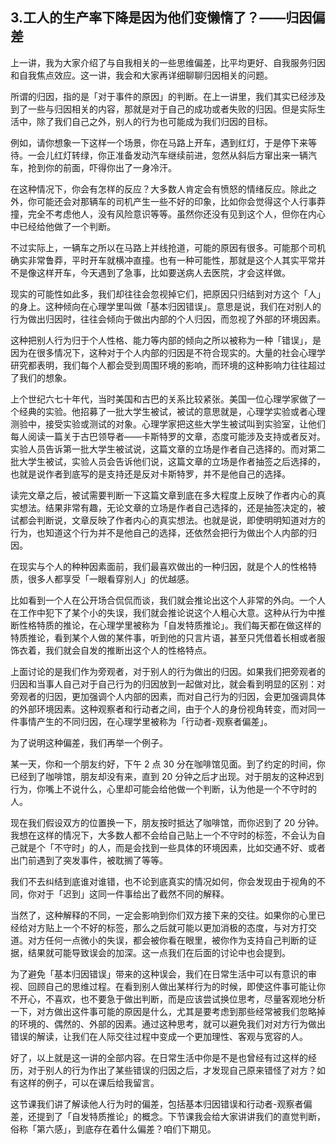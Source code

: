 ## 3.工人的生产率下降是因为他们变懒惰了？——归因偏差
上一讲，我为大家介绍了与自我相关的一些思维偏差，比平均更好、自我服务归因和自我焦点效应。这一讲，我会和大家再详细聊聊归因相关的问题。


所谓的归因，指的是「对于事件的原因」的判断。在上一讲里，我们其实已经涉及到了一些与归因相关的内容，那就是对于自己的成功或者失败的归因。但是实际生活中，除了我们自己之外，别人的行为也可能成为我们归因的目标。


例如，请你想象一下这样一个场景，你在马路上开车，遇到红灯，于是停下来等待。一会儿红灯转绿，你正准备发动汽车继续前进，忽然从斜后方窜出来一辆汽车，抢到你的前面，吓得你出了一身冷汗。


在这种情况下，你会有怎样的反应？大多数人肯定会有愤怒的情绪反应。除此之外，你可能还会对那辆车的司机产生一些不好的印象，比如你会觉得这个人行事莽撞，完全不考虑他人，没有风险意识等等。虽然你还没有见到这个人，但你在内心中已经给他做了一个判断。


不过实际上，一辆车之所以在马路上并线抢道，可能的原因有很多。可能那个司机确实非常鲁莽，平时开车就横冲直撞。也有一种可能性，那就是这个人其实平常并不是像这样开车，今天遇到了急事，比如要送病人去医院，才会这样做。


现实的可能性如此多，我们却往往会忽视掉它们，把原因只归结到对方这个「人」的身上。这种倾向在心理学里叫做「基本归因错误」。意思是说，我们在对别人的行为做出归因时，往往会倾向于做出内部的个人归因，而忽视了外部的环境因素。


这种把别人行为归于个人性格、能力等内部的倾向之所以被称为一种「错误」，是因为在很多情况下，这种对于个人内部的归因是不符合现实的。大量的社会心理学研究都表明，我们每个人都会受到周围环境的影响，而环境的这种影响力往往超过了我们的想象。


上个世纪六七十年代，当时美国和古巴的关系比较紧张。美国一位心理学家做了一个经典的实验。他招募了一批大学生被试，被试的意思就是，心理学实验或者心理测验中，接受实验或测试的对象。心理学家把这些大学生被试叫到实验室，让他们每人阅读一篇关于古巴领导者——卡斯特罗的文章，态度可能涉及支持或者反对。实验人员告诉第一批大学生被试说，这篇文章的立场是作者自己选择的。而对第二批大学生被试，实验人员会告诉他们说，这篇文章的立场是作者抽签之后选择的，也就是说作者到底写的是支持还是反对卡斯特罗，并不是他自己的选择。


读完文章之后，被试需要判断一下这篇文章到底在多大程度上反映了作者内心的真实想法。结果非常有趣，无论文章的立场是作者自己选择的，还是抽签决定的，被试都会判断说，文章反映了作者内心的真实想法。也就是说，即使明明知道对方的行为，也知道这个行为并不是他自己的选择，还依然会把行为做出个人内部的归因。


在现实与个人的种种因素面前，我们最喜欢做出的一种归因，就是个人的性格特质，很多人都享受「一眼看穿别人」的优越感。


比如看到一个人在公开场合侃侃而谈，我们就会推论出这个人非常的外向。一个人在工作中犯下了某个小的失误，我们就会推论说这个人粗心大意。这种从行为中推断性格特质的推论，在心理学里被称为「自发特质推论」。我们每天都在做这样的特质推论，看到某个人做的某件事，听到他的只言片语，甚至只凭借着长相或者服饰衣着，我们就会自发的推断出这个人的性格特点。


上面讨论的是我们作为旁观者，对于别人的行为做出的归因。如果我们把旁观者的归因和当事人自己对于自己行为的归因放到一起做对比，就会看到明显的区别：对旁观者的归因，更加强调个人内部的因素，而对自己行为的归因，会更加强调具体的外部环境因素。这种观察者和行动者之间，由于个人的身份视角转变，而对同一件事情产生的不同归因，在心理学里被称为「行动者-观察者偏差」。


为了说明这种偏差，我们再举一个例子。


某一天，你和一个朋友约好，下午 2 点 30 分在咖啡馆见面。到了约定的时间，你已经到了咖啡馆，朋友却没有来，直到 20 分钟之后才出现。对于朋友的这种迟到行为，你嘴上不说什么，心里却可能会给他做一个判断，认为他是一个不守时的人。


现在我们假设双方的位置换一下，朋友按时抵达了咖啡馆，而你迟到了 20 分钟。我想在这样的情况下，大多数人都不会给自己贴上一个不守时的标签，不会认为自己就是个「不守时」的人，而是会找到一些具体的环境因素，比如交通不好、或者出门前遇到了突发事件，被耽搁了等等。


我们不去纠结到底谁对谁错，也不论到底真实的情况如何，你会发现由于视角的不同，你对于「迟到」这同一件事给出了截然不同的解释。


当然了，这种解释的不同，一定会影响到你们双方接下来的交往。如果你的心里已经给对方贴上一个不好的标签，那么之后就可能以更加消极的态度，与对方打交道。对方任何一点微小的失误，都会被你看在眼里，被你作为支持自己判断的证据，结果就可能导致误会的加深。这一点我们在后面的讨论中也会提到。


为了避免「基本归因错误」带来的这种误会，我们在日常生活中可以有意识的审视、回顾自己的思维过程。在看到别人做出某样行为的时候，即使这件事可能让你不开心，不喜欢，也不要急于做出判断，而是应该尝试换位思考，尽量客观地分析一下，对方做出这件事可能的原因是什么，尤其是要考虑到那些经常被我们忽略掉的环境的、偶然的、外部的因素。通过这种思考，就可以避免我们对对方行为做出错误的解读，让我们在人际交往过程中变成一个更加理性、客观与宽容的人。


好了，以上就是这一讲的全部内容。在日常生活中你是不是也曾经有过这样的经历，对于别人的行为作出了某些错误的归因之后，才发现自己原来错怪了对方？如有这样的例子，可以在课后给我留言。


这节课我们讲了解读他人行为时的偏差，包括基本归因错误和行动者-观察者偏差，还提到了「自发特质推论」的概念。下节课我会给大家讲讲我们的直觉判断，俗称「第六感」，到底存在着什么偏差？咱们下期见。

